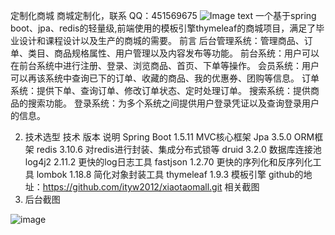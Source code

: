定制化商城
商城定制化，联系
QQ：451569675
![Image text](https://raw.github.com/yourName/repositpry/master/yourprojectName/img-folder/test.jpg)
一个基于spring boot、jpa、redis的轻量级,前端使用的模板引擎thymeleaf的商城项目，满足了毕业设计和课程设计以及生产的商城的需要。
前言
后台管理系统：管理商品、订单、类目、商品规格属性、用户管理以及内容发布等功能。
前台系统：用户可以在前台系统中进行注册、登录、浏览商品、首页、下单等操作。
会员系统：用户可以再该系统中查询已下的订单、收藏的商品、我的优惠券、团购等信息。
订单系统：提供下单、查询订单、修改订单状态、定时处理订单。
搜索系统：提供商品的搜索功能。
登录系统：为多个系统之间提供用户登录凭证以及查询登录用户的信息。

 2. 技术选型
技术	版本	说明
Spring Boot	1.5.11	MVC核心框架
Jpa	3.5.0	ORM框架
redis	3.10.6	对redis进行封装、集成分布式锁等
druid	3.2.0	数据库连接池
log4j2	2.11.2	更快的log日志工具
fastjson	1.2.70	更快的序列化和反序列化工具
lombok	1.18.8	简化对象封装工具
thymeleaf	1.9.3	模板引擎
github的地址：https://github.com/ityw2012/xiaotaomall.git
相关截图
1. 后台截图

![image](http://image.baidu.com/search/detail?ct=503316480&z=0&ipn=d&word=%E5%95%86%E5%9F%8E&step_word=&hs=0&pn=10&spn=0&di=90090&pi=0&rn=1&tn=baiduimagedetail&is=0%2C0&istype=0&ie=utf-8&oe=utf-8&in=&cl=2&lm=-1&st=undefined&cs=3863676275%2C426595832&os=1257674886%2C442082935&simid=4160973137%2C644188925&adpicid=0&lpn=0&ln=1839&fr=&fmq=1591713523677_R&fm=&ic=undefined&s=undefined&hd=undefined&latest=undefined&copyright=undefined&se=&sme=&tab=0&width=undefined&height=undefined&face=undefined&ist=&jit=&cg=&bdtype=0&oriquery=&objurl=http%3A%2F%2Fa4.att.hudong.com%2F31%2F64%2F01300542103469137515645688477.jpg&fromurl=ippr_z2C%24qAzdH3FAzdH3Fp7rtwg_z%26e3Bkwthj_z%26e3Bv54AzdH3Ftrw1AzdH3Fw9_n8_m9_a8naac9d8an9ml8n0c8cm9cmbb900_3r2_z%26e3Bip4s&gsm=d&rpstart=0&rpnum=0&islist=&querylist=&force=undefined)




